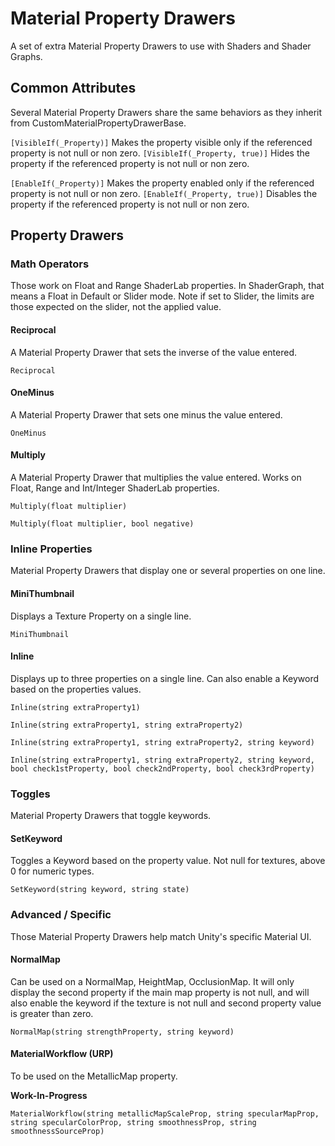 # Material Property Drawers
A set of extra Material Property Drawers to use with Shaders and Shader Graphs.

## Common Attributes
Several Material Property Drawers share the same behaviors as they inherit from CustomMaterialPropertyDrawerBase.

`[VisibleIf(_Property)]`
Makes the property visible only if the referenced property is not null or non zero.
`[VisibleIf(_Property, true)]`
Hides the property if the referenced property is not null or non zero.

`[EnableIf(_Property)]`
Makes the property enabled only if the referenced property is not null or non zero.
`[EnableIf(_Property, true)]`
Disables the property if the referenced property is not null or non zero.

## Property Drawers
### Math Operators
Those work on Float and Range ShaderLab properties.
In ShaderGraph, that means a Float in Default or Slider mode.
Note if set to Slider, the limits are those expected on the slider, not the applied value.

#### Reciprocal
A Material Property Drawer that sets the inverse of the value entered.

`Reciprocal`

#### OneMinus
A Material Property Drawer that sets one minus the value entered.

`OneMinus`

#### Multiply
A Material Property Drawer that multiplies the value entered.
Works on Float, Range and Int/Integer ShaderLab properties.

`Multiply(float multiplier)`

`Multiply(float multiplier, bool negative)`

### Inline Properties
Material Property Drawers that display one or several properties on one line.

#### MiniThumbnail
Displays a Texture Property on a single line.

`MiniThumbnail`

#### Inline
Displays up to three properties on a single line.
Can also enable a Keyword based on the properties values.

`Inline(string extraProperty1)`

`Inline(string extraProperty1, string extraProperty2)`

`Inline(string extraProperty1, string extraProperty2, string keyword)`

`Inline(string extraProperty1, string extraProperty2, string keyword, bool check1stProperty, bool check2ndProperty, bool check3rdProperty)`

### Toggles
Material Property Drawers that toggle keywords.

#### SetKeyword
Toggles a Keyword based on the property value.
Not null for textures, above 0 for numeric types.

`SetKeyword(string keyword, string state)`

### Advanced / Specific
Those Material Property Drawers help match Unity's specific Material UI.

#### NormalMap
Can be used on a NormalMap, HeightMap, OcclusionMap.
It will only display the second property if the main map property is not null, and will also enable the keyword if the texture is not null and second property value is greater than zero.

`NormalMap(string strengthProperty, string keyword)`

#### MaterialWorkflow (URP)
To be used on the MetallicMap property.

**Work-In-Progress**

`MaterialWorkflow(string metallicMapScaleProp, string specularMapProp, string specularColorProp, string smoothnessProp, string smoothnessSourceProp)`

